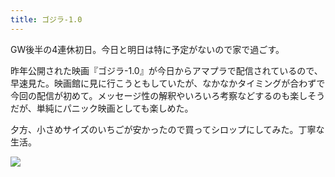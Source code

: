 ```yaml
---
title: ゴジラ-1.0
---
```


GW後半の4連休初日。今日と明日は特に予定がないので家で過ごす。

昨年公開された映画『ゴジラ-1.0』が今日からアマプラで配信されているので、早速見た。映画館に見に行こうともしていたが、なかなかタイミングが合わずで今回の配信が初めて。メッセージ性の解釈やいろいろ考察などするのも楽しそうだが、単純にパニック映画としても楽しめた。

夕方、小さめサイズのいちごが安かったので買ってシロップにしてみた。丁寧な生活。

![](https://photos.apkas.net/medium/202405/20240503-183248.webp)
